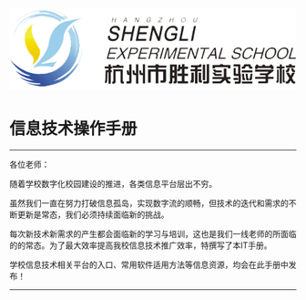 # ![](/assets/胜利实验学校校徽.png)

# 信息技术操作手册

---

各位老师：

随着学校数字化校园建设的推进，各类信息平台层出不穷。

虽然我们一直在努力打破信息孤岛，实现数字流的顺畅，但技术的迭代和需求的不断更新是常态，我们必须持续面临新的挑战。

每次新技术新需求的产生都会面临新的学习与培训，这也是我们一线老师的所面临的的常态。为了最大效率提高我校信息技术推广效率，特撰写了本IT手册。

学校信息技术相关平台的入口、常用软件适用方法等信息资源，均会在此手册中发布！

---



